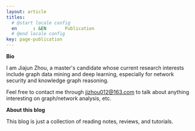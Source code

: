 ```yaml
---
layout: article
titles:
  # @start locale config
  en      : &EN       Publication
  # @end locale config
key: page-publication
---
```




**Bio**

I am Jiajun Zhou, a master's candidate whose current research interests include graph data mining and deep learning, especially for network security and knowledge graph reasoning. 

Feel free to contact me through jjzhou012@163.com to talk about anything interesting on graph/network analysis, etc.



**About this blog**

This blog is just a collection of reading notes, reviews, and tutorials.

